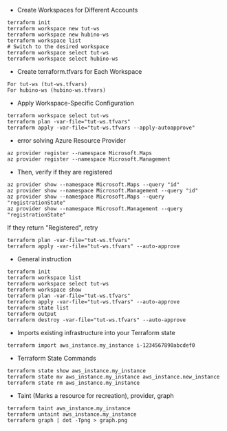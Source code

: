 - Create Workspaces for Different Accounts
```
terraform init
terraform workspace new tut-ws
terraform workspace new hubino-ws
terraform workspace list
# Switch to the desired workspace
terraform workspace select tut-ws
terraform workspace select hubino-ws
```
- Create terraform.tfvars for Each Workspace
```
For tut-ws (tut-ws.tfvars)
For hubino-ws (hubino-ws.tfvars)
```
- Apply Workspace-Specific Configuration
```
terraform workspace select tut-ws
terraform plan -var-file="tut-ws.tfvars"
terraform apply -var-file="tut-ws.tfvars --apply-autoapprove"
```
- error solving Azure Resource Provider 
```
az provider register --namespace Microsoft.Maps
az provider register --namespace Microsoft.Management
```
- Then, verify if they are registered
```
az provider show --namespace Microsoft.Maps --query "id"
az provider show --namespace Microsoft.Management --query "id"
az provider show --namespace Microsoft.Maps --query "registrationState"
az provider show --namespace Microsoft.Management --query "registrationState"
```
If they return "Registered", retry 
```
terraform plan -var-file="tut-ws.tfvars"
terraform apply -var-file="tut-ws.tfvars" --auto-approve
```

- General instruction
```
terraform init
terraform workspace list
terraform workspace select tut-ws
terraform workspace show
terraform plan -var-file="tut-ws.tfvars"
terraform apply -var-file="tut-ws.tfvars" --auto-approve
terraform state list
terraform output
terraform destroy -var-file="tut-ws.tfvars" --auto-approve
```
- Imports existing infrastructure into your Terraform state
```
terraform import aws_instance.my_instance i-1234567890abcdef0
```
-  Terraform State Commands
```
terraform state show aws_instance.my_instance
terraform state mv aws_instance.my_instance aws_instance.new_instance
terraform state rm aws_instance.my_instance
```
- Taint (Marks a resource for recreation), provider, graph
```
terraform taint aws_instance.my_instance
terraform untaint aws_instance.my_instance
terraform graph | dot -Tpng > graph.png
```